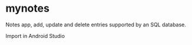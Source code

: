 # mynotes
Notes app, add, update and delete entries supported by an SQL database.

Import in Android Studio
